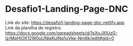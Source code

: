 # Desafio1-Landing-Page-DNC
Link do site: https://desafio1-landing-page-dnc.netlify.app <br>
Link da planilha de registro: https://docs.google.com/spreadsheets/d/1sXoJXIUzG-lzrMpHjOX12W0uUNIaKulNq1uVke-Nm6k/edit#gid=0
